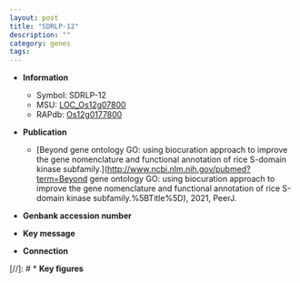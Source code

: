 ```yaml
---
layout: post
title: "SDRLP-12"
description: ""
category: genes
tags: 
---
```


* **Information**  
    + Symbol: SDRLP-12  
    + MSU: [LOC_Os12g07800](http://rice.uga.edu/cgi-bin/ORF_infopage.cgi?orf=LOC_Os12g07800)  
    + RAPdb: [Os12g0177800](http://rapdb.dna.affrc.go.jp/viewer/gbrowse_details/irgsp1?name=Os12g0177800)  

* **Publication**  
    + [Beyond gene ontology GO: using biocuration approach to improve the gene nomenclature and functional annotation of rice S-domain kinase subfamily.](http://www.ncbi.nlm.nih.gov/pubmed?term=Beyond gene ontology GO: using biocuration approach to improve the gene nomenclature and functional annotation of rice S-domain kinase subfamily.%5BTitle%5D), 2021, PeerJ.

* **Genbank accession number**  

* **Key message**  

* **Connection**  

[//]: # * **Key figures**  


